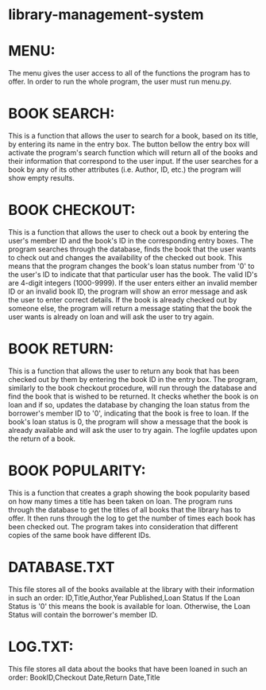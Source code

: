 # library-management-system

# MENU:
The menu gives the user access to all of the functions the program has to offer.
In order to run the whole program, the user must run menu.py.

# BOOK SEARCH:
This is a function that allows the user to search for a book, based on its title, by entering its name in the entry box.
The button bellow the entry box will activate the program's search function which will return all of the books and their information that correspond to the user input.
If the user searches for a book by any of its other attributes (i.e. Author, ID, etc.) the program will show empty results.

# BOOK CHECKOUT:
This is a function that allows the user to check out a book by entering the user's member ID and the book's ID in the corresponding entry boxes.
The program searches through the database, finds the book that the user wants to check out and changes the availability of the checked out book.
This means that the program changes the book's loan status number from '0' to the user's ID to indicate that that particular user has the book.
The valid ID's are 4-digit integers (1000-9999).
If the user enters either an invalid member ID or an invalid book ID, the program will show an error message and ask the user to enter correct details.
If the book is already checked out by someone else, the program will return a message stating that the book the user wants is already on loan and will ask the user to try again.

# BOOK RETURN:
This is a function that allows the user to return any book that has been checked out by them by entering the book ID in the entry box.
The program, similarly to the book checkout procedure, will run through the database and find the book that is wished to be returned.
It checks whether the book is on loan and if so, updates the database by changing the loan status from the borrower's member ID to '0', indicating that the book is free to loan.
If the book's loan status is 0, the program will show a message that the book is already available and will ask the user to try again.
The logfile updates upon the return of a book.

# BOOK POPULARITY:
This is a function that creates a graph showing the book popularity based on how many times a title has been taken on loan.
The program runs through the database to get the titles of all books that the library has to offer.
It then runs through the log to get the number of times each book has been checked out.
The program takes into consideration that different copies of the same book have different IDs.

# DATABASE.TXT
This file stores all of the books available at the library with their information in such an order:
ID,Title,Author,Year Published,Loan Status
If the Loan Status is '0' this means the book is available for loan.
Otherwise, the Loan Status will contain the borrower's member ID.

# LOG.TXT:
This file stores all data about the books that have been loaned in such an order:
BookID,Checkout Date,Return Date,Title

